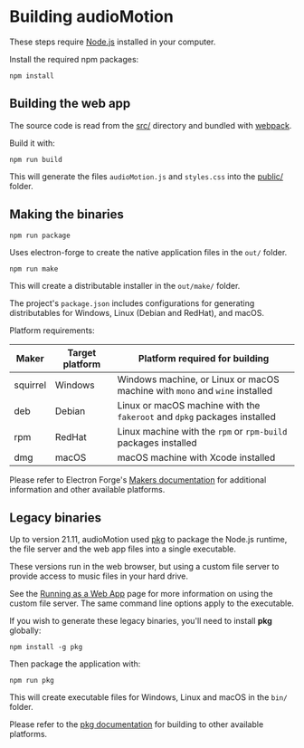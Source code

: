 # Building audioMotion

These steps require [Node.js](https://nodejs.org) installed in your computer.

Install the required npm packages:

```
npm install
```


## Building the web app

The source code is read from the [src/](../src) directory and bundled with [webpack](https://webpack.js.org/).

Build it with:

```
npm run build
```

This will generate the files `audioMotion.js` and `styles.css` into the [public/](../public) folder.


## Making the binaries

```
npm run package
```

Uses electron-forge to create the native application files in the `out/` folder.

```
npm run make
```

This will create a distributable installer in the `out/make/` folder.

The project's `package.json` includes configurations for generating distributables for Windows, Linux (Debian and RedHat), and macOS.

Platform requirements:

Maker    | Target platform | Platform required for building
---------|-----------------|-------------------------------
squirrel | Windows         | Windows machine, or Linux or macOS machine with `mono` and `wine` installed
deb      | Debian          | Linux or macOS machine with the `fakeroot` and `dpkg` packages installed
rpm      | RedHat          | Linux machine with the `rpm` or `rpm-build` packages installed
dmg      | macOS           | macOS machine with Xcode installed

Please refer to Electron Forge's [Makers documentation](https://www.electronforge.io/config/makers) for additional information and other available platforms.


## Legacy binaries

Up to version 21.11, audioMotion used [pkg](https://www.npmjs.com/package/pkg) to package the Node.js runtime, the file server and the web app files into a single executable.

These versions run in the web browser, but using a custom file server to provide access to music files in your hard drive.

See the [Running as a Web App](webapp.md#custom-file-server) page for more information on using the custom file server. The same command line options apply to the executable.

If you wish to generate these legacy binaries, you'll need to install **pkg** globally:

```
npm install -g pkg
```

Then package the application with:

```
npm run pkg
```

This will create executable files for Windows, Linux and macOS in the `bin/` folder.

Please refer to the [pkg documentation](https://github.com/vercel/pkg#readme) for building to other available platforms.
